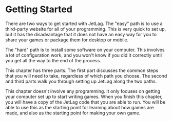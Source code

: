 # Getting Started

There are two ways to get started with JetLag.  The "easy" path is to use a
third-party website for all of your programming.  This is very quick to set up,
but it has the disadvantage that it does not have an easy way for you to share
your games or package them for desktop or mobile.

The "hard" path is to install some software on your computer.  This involves a
lot of configuration work, and you won't know if you did it correctly until you
get all the way to the end of the process.

This chapter has three parts.  The first part discusses the common steps that
you will need to take, regardless of which path you choose.  The second and
third parts walk you through setting up JetLag along the two paths.

This chapter doesn't involve any programming. It only focuses on getting your
computer set up to start writing games.  When you finish this chapter, you will
have a copy of the JetLag code that you are able to run.  You will be able to
use this as the starting point for learning about how games are made, and also
as the starting point for making your own game.
